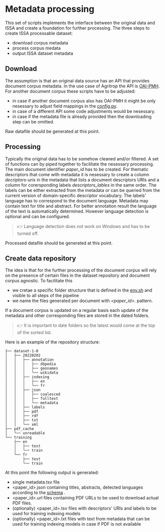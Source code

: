 # Metadata processing

This set of scripts implements the interface between the original data and ISSA and create a foundation for further processing. The three steps to create ISSA processable dataset:
- download corpus metadata 
- process corpus medata
- output ISSA dataset metadata

## Download
The assumption is that an original data source has an API that provides document corpus metadata. In the use case of Agritrop the API is [OAI-PMH](https://www.openarchives.org/pmh/). For another document corpus these scripts have to be adjusted:
- in case if another document corpus also has OAI-PMH it might be only nesessary to adjust field mappings in the [config.py](../config.py).
- in case of a different API some code adjustments would be nesessary.
- in case if the metadata file is already provided then the downloading step can be omitted.

Raw datafile should be generated at this point.

## Processing
Typically the original data has to be somehow cleaned and/or filtered. A set of functions can by piped together to facilitate the nesessary processing. 
The main document identifier *paper_id* has to be created.
For thematic descriptors that come with metadata it is nesessary to create a column *decriptors-uris* in the metadata that lists a document descriptors URIs and a column for corersponding labels *descriptors_lables* in the same order. The labels can be either extracted from the metadata or can be queried from the current version of domain-specific descriptor vocabulary. The labels' language has to correspond to the document language. 
Metadata may contain text for title and abstract. For better annotation result the language of the text is automatically determined. However language detection is optional and can be configured.

>:point_right: Language detection does not work on Windows and has to be turned off.        

Processed datafile should be generated at this point.

## Create data repository
The idea is that for the further processing of the document corpus will rely on the presence of certain files in the dataset repository and document corpus agnostic. To facilitate this
- we cretae a specific folder structure that is defined in the [env.sh](../env.sh) and visible to all steps of the pipeline 
- we name the files generated per document with *<paper_id>.<ext>* pattern.   

If a document corpus is updated on a regular basis each update of the metadata and other corresponding files are stored in the dated folders. 

>:point_right: It is important to date folders so the latest would come at the top of the sorted list.

Here is an example of the repository structure:
```
├── dataset-1-0
│   ├── 20220202
│   │   ├── annotation
│   │   │   ├── dbpedia
│   │   │   ├── geonames
│   │   │   └── wikidata
│   │   ├── indexing
│   │   │   ├── en
│   │   │   └── fr
│   │   ├── json
│   │   │   ├── coalesced
│   │   │   ├── fulltext
│   │   │   └── metadata
│   │   ├── labels
│   │   ├── pdf
│   │   ├── rdf
│   │   ├── txt
│   │   └── xml
├── pdf_cache
│   └── unreadable
└── training
    ├── en
    │   ├── test
    │   └── train
    └── fr
        ├── test
        └── train
```

At this point the following output is generated:
- single metadata.tsv file
- <paper_id>.json containing titles, abstracts, detected languages according to the [schema](../../doc/ISSA_json_schema.txt) .
- <paper_id>.url files containing PDF URLs to be used to download actual PDF files.
- (optionally) <paper_id>.tsv files with descriptors' URIs and labels to be used for training indexing models
- (optionally) <paper_id>.txt files with text from metadata that can be used for training indexing models in case if PDF is not available




 